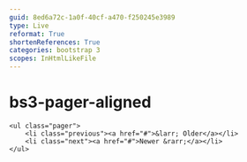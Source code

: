 ```yaml
---
guid: 8ed6a72c-1a0f-40cf-a470-f250245e3989
type: Live
reformat: True
shortenReferences: True
categories: bootstrap 3
scopes: InHtmlLikeFile
---
```


# bs3-pager-aligned



```
<ul class="pager">
    <li class="previous"><a href="#">&larr; Older</a></li>
    <li class="next"><a href="#">Newer &rarr;</a></li>
</ul>
```
